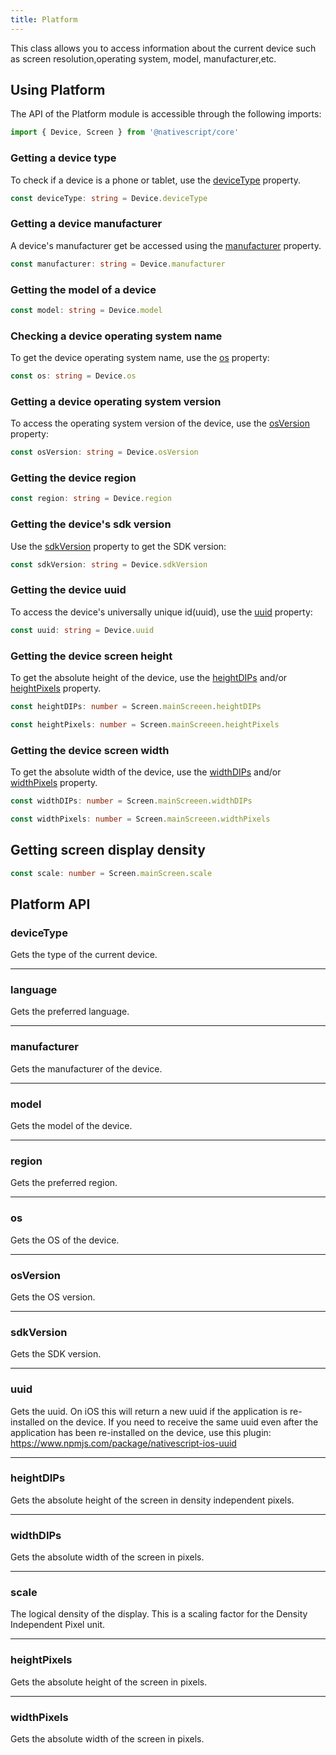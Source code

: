 ```yaml
---
title: Platform
---
```


This class allows you to access information about the current device such as screen resolution,operating system, model, manufacturer,etc.


## Using Platform

The API of the Platform module is accessible through the following imports:

```ts
import { Device, Screen } from '@nativescript/core'
```

### Getting a device type

To check if a device is a phone or tablet, use the [deviceType](#devicetype) property.

```ts
const deviceType: string = Device.deviceType
```

### Getting a device manufacturer

A device's manufacturer get be accessed using the [manufacturer](#manufacturer) property.

```ts
const manufacturer: string = Device.manufacturer
```

### Getting the model of a device
```ts
const model: string = Device.model
```

 ### Checking a device operating system name
 To get the device operating system name, use the [os](#os) property:

 ```ts
 const os: string = Device.os
 ```

### Getting a device operating system version

To access the operating system version of the device, use the [osVersion](#osversion) property:

```ts
const osVersion: string = Device.osVersion
```

### Getting the device region
```ts
const region: string = Device.region
```

### Getting the device's sdk version

Use the [sdkVersion](#sdkversion) property to get the
SDK version:
```ts
const sdkVersion: string = Device.sdkVersion
```

### Getting the device uuid
To access the device's universally unique id(uuid), use the [uuid](#uuid) property:

```ts
const uuid: string = Device.uuid
```

### Getting the device screen height

To get the absolute height of the device, use the [heightDIPs](#heightdips) and/or [heightPixels](#heightpixels) property.

```ts
const heightDIPs: number = Screen.mainScreeen.heightDIPs

const heightPixels: number = Screen.mainScreeen.heightPixels
```

### Getting the device screen width

To get the absolute width of the device, use the [widthDIPs](#widthdips) and/or [widthPixels](#widthpixels) property.

```ts
const widthDIPs: number = Screen.mainScreeen.widthDIPs

const widthPixels: number = Screen.mainScreeen.widthPixels
```

## Getting screen display density
```ts
const scale: number = Screen.mainScreen.scale
```

## Platform API

### deviceType

Gets the type of the current device.

---

### language

Gets the preferred language.

---
### manufacturer

Gets the manufacturer of the device.

---
### model

Gets the model of the device.

---
### region

Gets the preferred region.

---
### os

Gets the OS of the device.

---
### osVersion

Gets the OS version.

---

### sdkVersion

Gets the SDK version.

---
### uuid

Gets the uuid.
On iOS this will return a new uuid if the application is re-installed on the device. If you need to receive the same uuid even after the application has been re-installed on the device, use this plugin: https://www.npmjs.com/package/nativescript-ios-uuid

---

### heightDIPs

Gets the absolute height of the screen in density independent pixels.

---
### widthDIPs

Gets the absolute width of the screen in pixels.

---

### scale

The logical density of the display. This is a scaling factor for the Density Independent Pixel unit.

---
### heightPixels

Gets the absolute height of the screen in pixels.

---

### widthPixels

Gets the absolute width of the screen in pixels.

